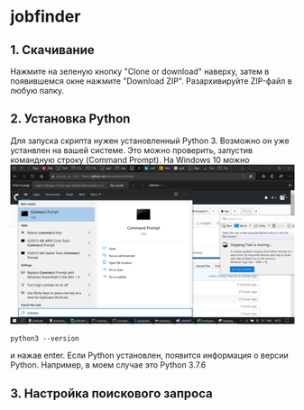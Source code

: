 # jobfinder
## 1. Скачивание
Нажмите на зеленую кнопку "Clone or download" наверху, затем в появившемся окне нажмите "Download ZIP". Разархивируйте ZIP-файл в любую папку.

## 2. Установка Python
Для запуска скрипта нужен установленный Python 3. Возможно он уже устанвлен на вашей системе. Это можно проверить, запустив командную строку (Command Prompt). На Windows 10  можно 
![Image of cmd](https://github.com/akrapukhin/jf_images/blob/master/image.png)
```
python3 --version
```
и нажав enter. Если Python установлен, появится информация о версии Python. Например, в моем случае это Python 3.7.6

## 3. Настройка поискового запроса
